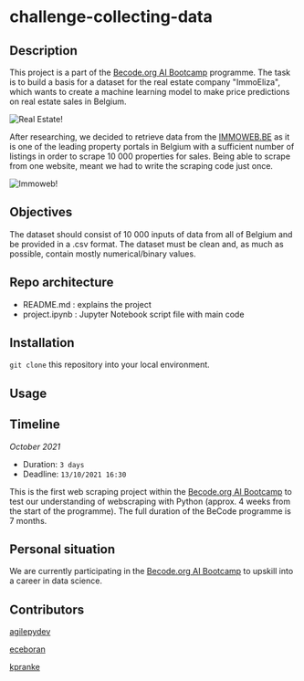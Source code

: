 # challenge-collecting-data

## Description
This project is a part of the [Becode.org AI Bootcamp](https://becode.org/learn/ai-bootcamp/) programme. The task is to build a basis for a dataset for the real estate company "ImmoEliza", which wants to create a machine learning model to make price predictions on real estate sales in Belgium. 

![Real Estate!](https://images.pexels.com/photos/106399/pexels-photo-106399.jpeg?auto=compress&cs=tinysrgb&dpr=1&w=500)

After researching, we decided to retrieve data from the [IMMOWEB.BE](https://www.immoweb.be/) as it is one of the leading property portals in Belgium with a sufficient number of listings in order to scrape 10 000 properties for sales. Being able to scrape from one website, meant we had to write the scraping code just once.

![Immoweb!](https://assets.immoweb.be/57/images/logos/brand-logo.svg) 

## Objectives

The dataset should consist of 10 000 inputs of data from all of Belgium and be provided in a .csv format. The dataset must be clean and, as much as possible, contain mostly numerical/binary values.

## Repo architecture

* README.md      : explains the project
* project.ipynb  : Jupyter Notebook script file with main code

## Installation

`git clone` this repository into your local environment. 

## Usage

## Timeline
*October 2021*

- Duration: `3 days`
- Deadline: `13/10/2021 16:30`

This is the first web scraping project within the [Becode.org AI Bootcamp](https://becode.org/learn/ai-bootcamp/) to test our understanding of webscraping with Python (approx. 4 weeks from the start of the programme). The full duration of the BeCode programme is 7 months. 

## Personal situation
We are currently participating in the [Becode.org AI Bootcamp](https://becode.org/learn/ai-bootcamp/) to upskill into a career in data science. 

## Contributors
[agilepydev](https://github.com/agilepydev)

[eceboran](https://github.com/eceboran)

[kpranke](https://github.com/kpranke)